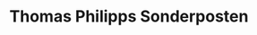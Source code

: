---
title: "Thomas Philipps Sonderposten"
url: /herborn/thomas-philipps-sonderposten/
shop: Kramladen
---